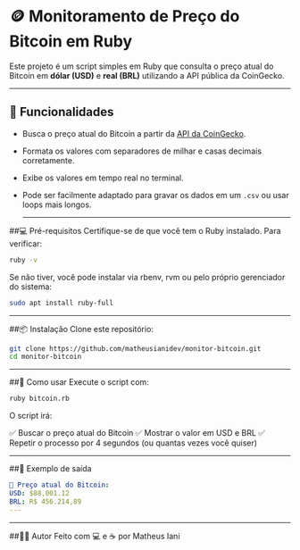 # 🪙 Monitoramento de Preço do Bitcoin em Ruby

Este projeto é um script simples em Ruby que consulta o preço atual do Bitcoin em **dólar (USD)** e **real (BRL)** utilizando a API pública da CoinGecko.

---

## 🚀 Funcionalidades

- Busca o preço atual do Bitcoin a partir da [API da CoinGecko](https://www.coingecko.com/en/api).
- Formata os valores com separadores de milhar e casas decimais corretamente.
- Exibe os valores em tempo real no terminal.
- Pode ser facilmente adaptado para gravar os dados em um `.csv` ou usar loops mais longos.

  ---

##💻 Pré-requisitos
Certifique-se de que você tem o Ruby instalado. Para verificar:

```bash
ruby -v
```
Se não tiver, você pode instalar via rbenv, rvm ou pelo próprio gerenciador do sistema:

```bash
sudo apt install ruby-full
```
  ---
  ##📦 Instalação
  Clone este repositório:

  ```bash
git clone https://github.com/matheusianidev/monitor-bitcoin.git
cd monitor-bitcoin
```
  ---
##🧠 Como usar
Execute o script com:

```bash
ruby bitcoin.rb
```
O script irá:

✅ Buscar o preço atual do Bitcoin
✅ Mostrar o valor em USD e BRL
✅ Repetir o processo por 4 segundos (ou quantas vezes você quiser)

  ---

##🔧 Exemplo de saída

```yaml
💸 Preço atual do Bitcoin:
USD: $88,001.12
BRL: R$ 456.214,89
---
```
  ---

##👨‍💻 Autor
Feito com 💻 e ☕ por Matheus Iani

  
